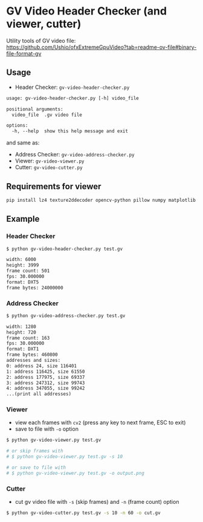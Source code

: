 # GV Video Header Checker (and viewer, cutter)

Utility tools of GV video file: https://github.com/Ushio/ofxExtremeGpuVideo?tab=readme-ov-file#binary-file-format-gv

## Usage

- Header Checker: `gv-video-header-checker.py`

```txt
usage: gv-video-header-checker.py [-h] video_file

positional arguments:
  video_file  .gv video file

options:
  -h, --help  show this help message and exit
```

and same as:

- Address Checker: `gv-video-address-checker.py`
- Viewer: `gv-video-viewer.py`
- Cutter: `gv-video-cutter.py`

## Requirements for viewer

```bash
pip install lz4 texture2ddecoder opencv-python pillow numpy matplotlib
```

## Example

### Header Checker

```bash
$ python gv-video-header-checker.py test.gv
```

```txt
width: 6000
height: 3999
frame count: 501
fps: 30.000000
format: DXT5
frame bytes: 24000000
```

### Address Checker

```bash
$ python gv-video-address-checker.py test.gv
```

```txt
width: 1280
height: 720
frame count: 163
fps: 30.000000
format: DXT1
frame bytes: 460800
addresses and sizes:
0: address 24, size 116401
1: address 116425, size 61550
2: address 177975, size 69337
3: address 247312, size 99743
4: address 347055, size 99242
...(print all addresses)
```

### Viewer

- view each frames with `cv2` (press any key to next frame, ESC to exit)
- save to file with `-o` option

```bash
$ python gv-video-viewer.py test.gv

# or skip frames with
# $ python gv-video-viewer.py test.gv -s 10

# or save to file with
# $ python gv-video-viewer.py test.gv -o output.png
```

### Cutter

- cut gv video file with `-s` (skip frames) and `-n` (frame count) option

```bash
$ python gv-video-cutter.py test.gv -s 10 -n 60 -o cut.gv
```
